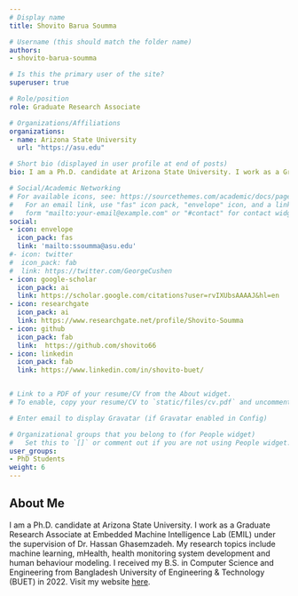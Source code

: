 ```yaml
---
# Display name
title: Shovito Barua Soumma

# Username (this should match the folder name)
authors:
- shovito-barua-soumma

# Is this the primary user of the site?
superuser: true

# Role/position
role: Graduate Research Associate

# Organizations/Affiliations
organizations:
- name: Arizona State University
  url: "https://asu.edu"

# Short bio (displayed in user profile at end of posts)
bio: I am a Ph.D. candidate at Arizona State University. I work as a Graduate Research Associate at Embedded Machine Intelligence Lab (EMIL) under the supervision of Dr. Hassan Ghasemzadeh.

# Social/Academic Networking
# For available icons, see: https://sourcethemes.com/academic/docs/page-builder/#icons
#   For an email link, use "fas" icon pack, "envelope" icon, and a link in the
#   form "mailto:your-email@example.com" or "#contact" for contact widget.
social:
- icon: envelope
  icon_pack: fas
  link: 'mailto:ssoumma@asu.edu'
#- icon: twitter
#  icon_pack: fab
#  link: https://twitter.com/GeorgeCushen
- icon: google-scholar  
  icon_pack: ai
  link: https://scholar.google.com/citations?user=rvIXUbsAAAAJ&hl=en
- icon: researchgate
  icon_pack: ai
  link: https://www.researchgate.net/profile/Shovito-Soumma
- icon: github
  icon_pack: fab
  link:  https://github.com/shovito66
- icon: linkedin
  icon_pack: fab
  link: https://www.linkedin.com/in/shovito-buet/


# Link to a PDF of your resume/CV from the About widget.
# To enable, copy your resume/CV to `static/files/cv.pdf` and uncomment the lines below.  

# Enter email to display Gravatar (if Gravatar enabled in Config)

# Organizational groups that you belong to (for People widget)
#   Set this to `[]` or comment out if you are not using People widget.
user_groups:
- PhD Students
weight: 6
---
```

## About Me

I am a Ph.D. candidate at Arizona State University. I work as a Graduate Research Associate at Embedded Machine Intelligence Lab (EMIL) under the supervision of Dr. Hassan Ghasemzadeh. My research topics include machine learning, mHealth, health monitoring system development and human behaviour modeling. I received my B.S. in Computer Science and Engineering from Bangladesh University of Engineering & Technology (BUET) in 2022. Visit my website [here](https://www.shovitobarua.com/).




